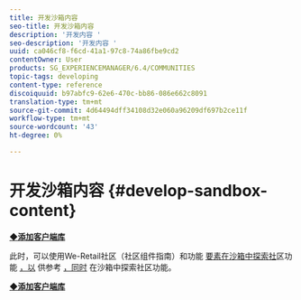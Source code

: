 ```yaml
---
title: 开发沙箱内容
seo-title: 开发沙箱内容
description: '开发内容 '
seo-description: '开发内容 '
uuid: ca046cf8-f6cd-41a1-97c8-74a86fbe9cd2
contentOwner: User
products: SG_EXPERIENCEMANAGER/6.4/COMMUNITIES
topic-tags: developing
content-type: reference
discoiquuid: b97abfc9-62e6-470c-bb86-086e662c8091
translation-type: tm+mt
source-git-commit: 4d64494dff34108d32e060a96209df697b2ce11f
workflow-type: tm+mt
source-wordcount: '43'
ht-degree: 0%

---
```



# 开发沙箱内容 {#develop-sandbox-content}

**[◆添加客户端库](add-clientlibs.md)**

此时，可以使用We-Retail社区（社区组件指南）和功能 [要素在沙箱中探索社](../../help/sites-developing/we-retail.md)区功能 [，以](components-guide.md) 供参考 [，同时](essentials.md) 在沙箱中探索社区功能。

**[◆添加客户端库](add-clientlibs.md)**
